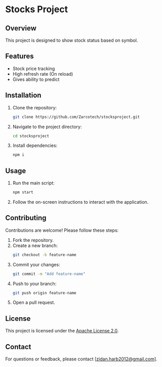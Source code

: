 # Stocks Project

## Overview
This project is designed to show stock status based on symbol.

## Features
- Stock price tracking
- High refresh rate (On reload)
- Gives ability to predict

## Installation
1. Clone the repository:
    ```bash
    git clone https://github.com/Zarcotech/stocksproject.git
    ```
2. Navigate to the project directory:
    ```bash
    cd stocksproject
    ```
3. Install dependencies:
    ```bash
    npm i
    ```

## Usage
1. Run the main script:
    ```bash
    npm start
    ```
2. Follow the on-screen instructions to interact with the application.

## Contributing
Contributions are welcome! Please follow these steps:
1. Fork the repository.
2. Create a new branch:
    ```bash
    git checkout -b feature-name
    ```
3. Commit your changes:
    ```bash
    git commit -m "Add feature-name"
    ```
4. Push to your branch:
    ```bash
    git push origin feature-name
    ```
5. Open a pull request.

## License
This project is licensed under the [Apache License 2.0](LICENSE).

## Contact
For questions or feedback, please contact [zidan.harb2012@gmail.com].